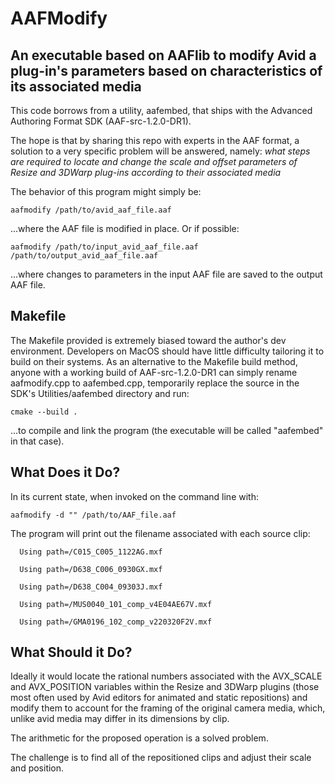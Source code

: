 AAFModify
=========
An executable based on AAFlib to modify Avid a plug-in's parameters based on characteristics of its associated media
--------------------------------------------------------------------------------------------------------------------

This code borrows from a utility, aafembed, that ships with the Advanced Authoring Format SDK (AAF-src-1.2.0-DR1).

The hope is that by sharing this repo with experts in the AAF format, a solution to a very specific problem will be 
answered, namely: _what steps are required to locate and change the scale and offset parameters of Resize and 3DWarp
plug-ins according to their associated media_

The behavior of this program might simply be:

```
aafmodify /path/to/avid_aaf_file.aaf
```

...where the AAF file is modified in place. Or if possible:

```
aafmodify /path/to/input_avid_aaf_file.aaf /path/to/output_avid_aaf_file.aaf
```

...where changes to parameters in the input AAF file are saved to the output AAF file. 

Makefile
--------
The Makefile provided is extremely biased toward the author's dev environment. Developers on MacOS should have little 
difficulty tailoring it to build on their systems. As an alternative to the Makefile build method, anyone with a working build of 
AAF-src-1.2.0-DR1 can simply rename aafmodify.cpp to aafembed.cpp, temporarily replace the source in the SDK's
Utilities/aafembed directory and run:
```
cmake --build .
```
...to compile and link the program (the executable will be called "aafembed" in that case).

What Does it Do?
----------------
In its current state, when invoked on the command line with:

```
aafmodify -d "" /path/to/AAF_file.aaf
```

The program will print out the filename associated with each source clip:

```
  Using path=/C015_C005_1122AG.mxf

  Using path=/D638_C006_0930GX.mxf

  Using path=/D638_C004_09303J.mxf

  Using path=/MUS0040_101_comp_v4E04AE67V.mxf

  Using path=/GMA0196_102_comp_v220320F2V.mxf

```

What Should it Do?
------------------
Ideally it would locate the rational numbers associated with the AVX_SCALE and AVX_POSITION variables within
the Resize and 3DWarp plugins (those most often used by Avid editors for animated and static repositions) and
modify them to account for the framing of the original camera media, which, unlike avid media may differ in 
its dimensions by clip.

The arithmetic for the proposed operation is a solved problem. 

The challenge is to find all of the repositioned clips and adjust their scale and position. 
